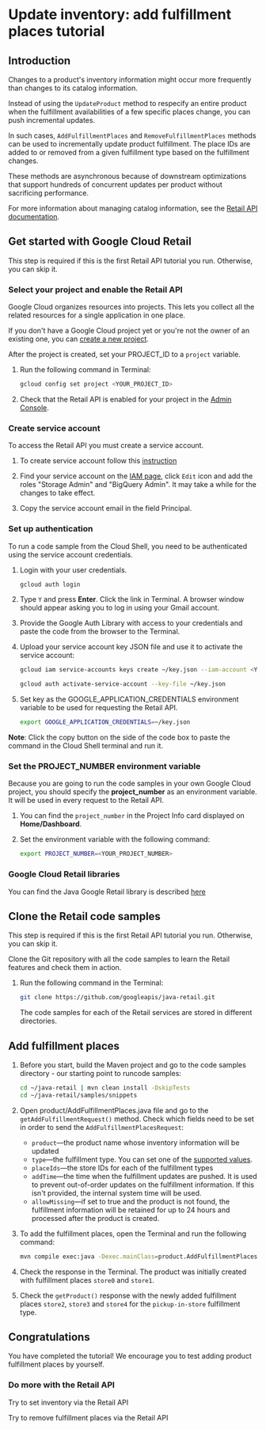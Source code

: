 <walkthrough-metadata>
  <meta name="title" content="Update inventory: add fulfillment places tutorial" />
  <meta name="description" content="Learn how to update inventory information by adding fulfillment places" />
  <meta name="component_id" content="593554" />
  <meta name="unlisted" content="true" />
  <meta name="keywords" content="retail, update inventory, add fulfillment places" />
</walkthrough-metadata>

# Update inventory: add fulfillment places tutorial

## Introduction

Changes to a product's inventory information might occur more frequently than changes to its catalog information.

Instead of using the `UpdateProduct` method to respecify an entire product when the fulfillment availabilities of a few specific places change, you can push incremental updates.

In such cases, `AddFulfillmentPlaces` and `RemoveFulfillmentPlaces` methods can be used to incrementally update product fulfillment. The place IDs are added to or removed from a given fulfillment type based on the fulfillment changes.

These methods are asynchronous because of downstream optimizations that support hundreds of concurrent updates per product without sacrificing performance.

For more information about managing catalog information, see the [Retail API documentation](https://cloud.google.com/retail/docs/inventory-updates#inventory-update-methods).

<walkthrough-tutorial-duration duration="5"></walkthrough-tutorial-duration>

## Get started with Google Cloud Retail

This step is required if this is the first Retail API tutorial you run.
Otherwise, you can skip it.

### Select your project and enable the Retail API

Google Cloud organizes resources into projects. This lets you
collect all the related resources for a single application in one place.

If you don't have a Google Cloud project yet or you're not the owner of an existing one, you can
[create a new project](https://console.cloud.google.com/projectcreate).

After the project is created, set your PROJECT_ID to a ```project``` variable.
1. Run the following command in Terminal:
    ```bash
    gcloud config set project <YOUR_PROJECT_ID>
    ```

1. Check that the Retail API is enabled for your project in the [Admin Console](https://console.cloud.google.com/ai/retail/).

### Create service account

To access the Retail API you must create a service account. 

1. To create service account follow this [instruction](https://cloud.google.com/retail/docs/setting-up#service-account)

1. Find your service account on the [IAM page](https://console.cloud.google.com/iam-admin/iam),
   click `Edit` icon and add the roles "Storage Admin" and "BigQuery Admin". It may take a while for the changes to take effect.

1. Copy the service account email in the field Principal.

### Set up authentication

To run a code sample from the Cloud Shell, you need to be authenticated using the service account credentials. 

1.  Login with your user credentials.

    ```bash
    gcloud auth login
    ```

1.  Type `Y` and press **Enter**. Click the link in Terminal. A browser window
    should appear asking you to log in using your Gmail account.

1.  Provide the Google Auth Library with access to your credentials and paste
    the code from the browser to the Terminal.

1.  Upload your service account key JSON file and use it to activate the service
    account:

    ```bash
    gcloud iam service-accounts keys create ~/key.json --iam-account <YOUR_SERVICE_ACCOUNT_EMAIL>
    ```

    ```bash
    gcloud auth activate-service-account --key-file ~/key.json
    ```

1.  Set key as the GOOGLE_APPLICATION_CREDENTIALS environment variable to be
    used for requesting the Retail API.

    ```bash
    export GOOGLE_APPLICATION_CREDENTIALS=~/key.json
    ```

**Note**: Click the copy button on the side of the code box to paste the command in the Cloud Shell terminal and run it.

### Set the PROJECT_NUMBER environment variable

Because you are going to run the code samples in your own Google Cloud project, you should specify the **project_number** as an environment variable. It will be used in every request to the Retail API.

1. You can find the ```project_number``` in the Project Info card displayed on **Home/Dashboard**.

1. Set the environment variable with the following command:
    ```bash
    export PROJECT_NUMBER=<YOUR_PROJECT_NUMBER>
    ```

### Google Cloud Retail libraries

You can find the Java Google Retail library is described [here](https://googleapis.dev/java/google-cloud-retail/latest/index.html)

## Clone the Retail code samples

This step is required if this is the first Retail API tutorial you run.
Otherwise, you can skip it.

Clone the Git repository with all the code samples to learn the Retail features and check them in action.

1. Run the following command in the Terminal:
    ```bash
    git clone https://github.com/googleapis/java-retail.git
    ```

    The code samples for each of the Retail services are stored in different directories.

## Add fulfillment places

1. Before you start, build the Maven project and go to the code samples directory - our starting point to runcode samples:
   ```bash
   cd ~/java-retail | mvn clean install -DskipTests
   cd ~/java-retail/samples/snippets  
   ```

1. Open <walkthrough-editor-select-regex filePath="cloudshell_open/java-retail/samples/snippets/src/main/java/product/AddFulfillmentPlaces.java" regex="Add fulfillment request">product/AddFulfillmentPlaces.java</walkthrough-editor-select-regex> file and go to the `getAddFulfillmentRequest()` method. Check which fields need to be set in order to send the `AddFulfillmentPlacesRequest`:
    - `product`—the product name whose inventory information will be updated
    - `type`—the fulfillment type. You can set one of the [supported values](https://cloud.google.com/retail/docs/reference/rpc/google.cloud.retail.v2#addfulfillmentplacesrequest).
    - `placeIds`—the store IDs for each of the fulfillment types
    - `addTime`—the time when the fulfillment updates are pushed. It is used to prevent out-of-order updates on the fulfillment information. If this isn't provided, the internal system time will be used.
    - `allowMissing`—if set to true and the product is not found, the fulfillment information will be retained for up to 24 hours and processed after the product is created.

1. To add the fulfillment places, open the Terminal and run the following command:
    ```bash
    mvn compile exec:java -Dexec.mainClass=product.AddFulfillmentPlaces
    ```

1. Check the response in the Terminal. The product was initially created with fulfillment places `store0` and `store1`. 

1. Check the `getProduct()` response with the newly added fulfillment places `store2`, `store3` and `store4` for the `pickup-in-store` fulfillment type.

## Congratulations

<walkthrough-conclusion-trophy></walkthrough-conclusion-trophy>

You have completed the tutorial! We encourage you to test adding product fulfillment places by yourself.

<walkthrough-inline-feedback></walkthrough-inline-feedback>

### Do more with the Retail API

<walkthrough-tutorial-card id="retail_api_v2_set_invenory_java" icon="LOGO_JAVA" title="Set inventory tutorial" keepPrevious=true>Try to set inventory via the Retail API</walkthrough-tutorial-card>

<walkthrough-tutorial-card id="retail_api_v2_remove_fulfillment_places_java" icon="LOGO_JAVA" title="Remove fulfillment tutorial" keepPrevious=true>Try to remove fulfillment places via the Retail API</walkthrough-tutorial-card>

